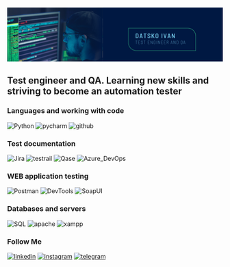 ![Header](https://github.com/IvanDats/ivandats/blob/main/assets/Datsko%20Ivan.png)

## Test engineer and QA. Learning new skills and striving to become an automation tester

### Languages and working with code
![Python](https://img.shields.io/badge/-Python-001842?style=for-the-badge&logo=python)
![pycharm](https://img.shields.io/badge/-pycharm-001842?style=for-the-badge&logo=pycharm)
![github](https://img.shields.io/badge/-github-001842?style=for-the-badge&logo=github)

### Test documentation
![Jira](https://img.shields.io/badge/-Jira-001842?style=for-the-badge&logo=jira)
![testrail](https://img.shields.io/badge/-testrail-001842?style=for-the-badge&logo=testrail)
![Qase](https://img.shields.io/badge/-Qase-001842?style=for-the-badge&logo=qase)
![Azure_DevOps](https://img.shields.io/badge/-Azure_Devops-001842?style=for-the-badge)

### WEB application testing
![Postman](https://img.shields.io/badge/-Postman-001842?style=for-the-badge&logo=postman)
![DevTools](https://img.shields.io/badge/-DevTools-001842?style=for-the-badge)
![SoapUI](https://img.shields.io/badge/-SoapUI-001842?style=for-the-badge)

### Databases and servers
![SQL](https://img.shields.io/badge/-SQL-001842?style=for-the-badge&logo=mysql)
![apache](https://img.shields.io/badge/-apache-001842?style=for-the-badge&logo=apache)
![xampp](https://img.shields.io/badge/-XAMPP-001842?style=for-the-badge&logo=xampp)

### Follow Me
[![linkedin](https://img.shields.io/badge/-linkedin-001842?style=for-the-badge&logo=linkedin)](https://www.linkedin.com/in/datskoivan)
[![instagram](https://img.shields.io/badge/-instagram-001842?style=for-the-badge&logo=instagram)](https://www.instagram.com/datskoiv/)
[![telegram](https://img.shields.io/badge/-telegram-001842?style=for-the-badge&logo=telegram)](https://t.me/Ivan_Datsko)
